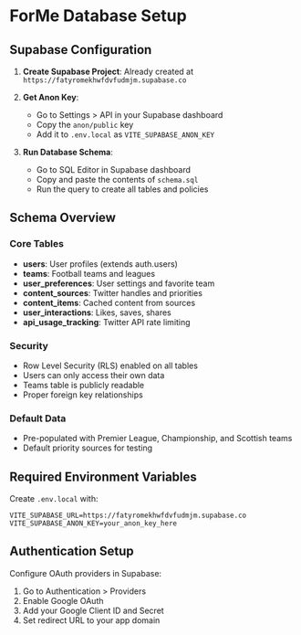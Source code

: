 # ForMe Database Setup

## Supabase Configuration

1. **Create Supabase Project**: Already created at `https://fatyromekhwfdvfudmjm.supabase.co`

2. **Get Anon Key**: 
   - Go to Settings > API in your Supabase dashboard
   - Copy the `anon/public` key
   - Add it to `.env.local` as `VITE_SUPABASE_ANON_KEY`

3. **Run Database Schema**:
   - Go to SQL Editor in Supabase dashboard
   - Copy and paste the contents of `schema.sql`
   - Run the query to create all tables and policies

## Schema Overview

### Core Tables
- **users**: User profiles (extends auth.users)
- **teams**: Football teams and leagues
- **user_preferences**: User settings and favorite team
- **content_sources**: Twitter handles and priorities
- **content_items**: Cached content from sources
- **user_interactions**: Likes, saves, shares
- **api_usage_tracking**: Twitter API rate limiting

### Security
- Row Level Security (RLS) enabled on all tables
- Users can only access their own data
- Teams table is publicly readable
- Proper foreign key relationships

### Default Data
- Pre-populated with Premier League, Championship, and Scottish teams
- Default priority sources for testing

## Required Environment Variables

Create `.env.local` with:
```
VITE_SUPABASE_URL=https://fatyromekhwfdvfudmjm.supabase.co
VITE_SUPABASE_ANON_KEY=your_anon_key_here
```

## Authentication Setup

Configure OAuth providers in Supabase:
1. Go to Authentication > Providers
2. Enable Google OAuth
3. Add your Google Client ID and Secret
4. Set redirect URL to your app domain